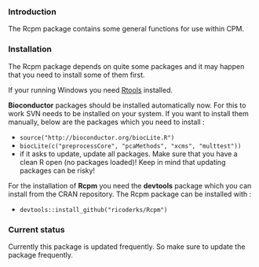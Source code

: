 ### Introduction

The Rcpm package contains some general functions for use within CPM.

### Installation

The Rcpm package depends on quite some packages and it may happen that you need to install some of them first. 

If your running Windows you need [Rtools](https://cran.r-project.org/bin/windows/Rtools/) installed.

**Bioconductor** packages should be installed automatically now. For this to work SVN needs to be installed on your system. If you want to install them manually, below are the packages which you need to install :

 * `source("http://bioconductor.org/biocLite.R")`
 * `biocLite(c("preprocessCore", "pcaMethods", "xcms", "multtest"))`
 * if it asks to update, update all packages. Make sure that you have a clean R open (no packages loaded)!
 Keep in mind that updating packages can be risky!

For the installation of **Rcpm** you need the **devtools** package which you can install from the CRAN repository.
The Rcpm package can be installed with :

* `devtools::install_github("ricoderks/Rcpm")`

### Current status

Currently this package is updated frequently. So make sure to update the package frequently.
